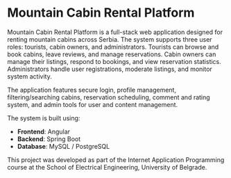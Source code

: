 # Mountain Cabin Rental Platform

Mountain Cabin Rental Platform is a full-stack web application designed for renting mountain cabins across Serbia. The system supports three user roles: tourists, cabin owners, and administrators. Tourists can browse and book cabins, leave reviews, and manage reservations. Cabin owners can manage their listings, respond to bookings, and view reservation statistics. Administrators handle user registrations, moderate listings, and monitor system activity.

The application features secure login, profile management, filtering/searching cabins, reservation scheduling, comment and rating system, and admin tools for user and content management.

The system is built using:
- **Frontend**: Angular
- **Backend**: Spring Boot
- **Database**: MySQL / PostgreSQL

This project was developed as part of the Internet Application Programming course at the School of Electrical Engineering, University of Belgrade.
